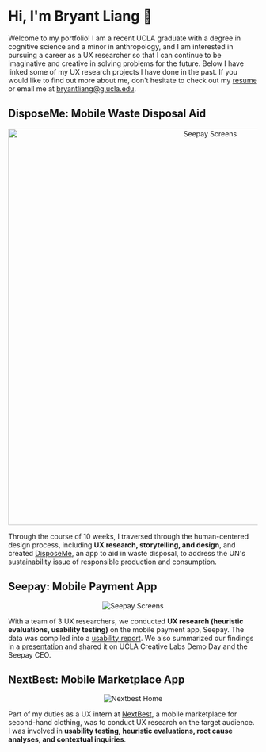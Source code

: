 # Hi, I'm Bryant Liang 🙂

<!-- 
<p align="center">
  <img width="300px" src="https://user-images.githubusercontent.com/79380837/206579489-8d5c1fdc-cf69-4482-b45f-f02ea8c8965e.jpeg" alt="headshot">
</p>
-->

Welcome to my portfolio! I am a recent UCLA graduate with a degree in cognitive science and a minor in anthropology, and I am interested in pursuing a career as a UX researcher so that I can continue to be imaginative and creative in solving problems for the future. Below I have linked some of my UX research projects I have done in the past. If you would like to find out more about me, don't hesitate to check out my [resume](https://drive.google.com/drive/u/1/my-drive) or email me at bryantliang@g.ucla.edu. 

<!-- 
Useful Links
1. Basic Github Markdown: https://docs.github.com/en/get-started/writing-on-github/getting-started-with-writing-and-formatting-on-github/basic-writing-and-formatting-syntax
2. DH 110 Github Web Documentation (turning it into index.html): https://docs.google.com/document/d/1vpEVgwfK1LEzB7UEqBU0UpTRvDqYNHJKQGJXOTFqaYU/edit
3. DH 110 Responsive/Bootstrap Tutorial (making it nice): https://docs.google.com/document/d/1CyYUvt42pAI6hiE1CmHUlvB4nJ4RwENeRrh5m_W42jI/edit
-->

## DisposeMe: Mobile Waste Disposal Aid 
<p align="center">
  <img width="800px" src="https://user-images.githubusercontent.com/79380837/206577164-4c33b189-0411-4ec0-ae20-eaffe3d21ada.png" alt="Seepay Screens">
</p>

Through the course of 10 weeks, I traversed through the human-centered design process, including **UX research, storytelling, and design**, and created [DisposeMe](https://github.com/brygoesmoo/DH110/tree/main/Portfolio), an app to aid in waste disposal, to address the UN's sustainability issue of responsible production and consumption. 

## Seepay: Mobile Payment App
<p align="center">
  <img src="https://user-images.githubusercontent.com/79380837/206574239-dc6c5d44-8819-463c-8fc1-8b5509ed941d.png" alt="Seepay Screens">
</p>

With a team of 3 UX researchers, we conducted **UX research (heuristic evaluations, usability testing)** on the mobile payment app, Seepay. The data was compiled into a [usability report](https://drive.google.com/file/d/1rKBLxrFM66W1Xq9ECBqj0PpdzZ-j2HBB/view?usp=sharing). We also summarized our findings in a [presentation](https://drive.google.com/file/d/1ub9fs-LU3hb_aM4atjm28EgqUDebTloO/view?usp=sharing) and shared it on UCLA Creative Labs Demo Day and the Seepay CEO.

## NextBest: Mobile Marketplace App
<p align="center">
  <img src="https://user-images.githubusercontent.com/79380837/206575866-5198086c-eb8d-4323-a9b7-5063cb5eb5e0.png" alt="Nextbest Home">
</p>


Part of my duties as a UX intern at [NextBest](https://www.figma.com/file/tEaE90Z5utGdqV2EmIu4OL/Bryant's-NextBest-Prototypes?node-id=0-1), a mobile marketplace for second-hand clothing, was to conduct UX research on the target audience. I was involved in **usability testing, heuristic evaluations, root cause analyses, and contextual inquiries**. 
